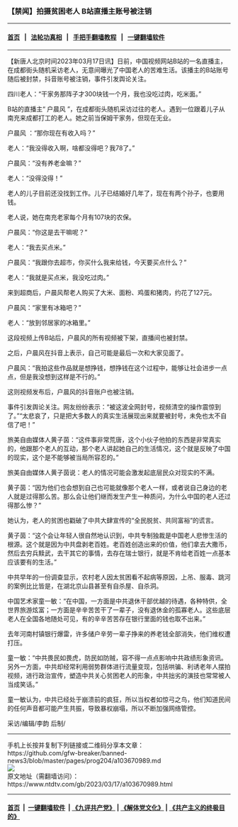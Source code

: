 ### 【禁闻】拍摄贫困老人 B站直播主账号被注销
------------------------

#### [首页](https://github.com/gfw-breaker/banned-news3/blob/master/README.md) &nbsp;&nbsp;|&nbsp;&nbsp; [法轮功真相](https://github.com/begood0513/basic/blob/master/README.md)  &nbsp;&nbsp;|&nbsp;&nbsp; [手把手翻墙教程](https://github.com/gfw-breaker/guides/wiki)  &nbsp;&nbsp;|&nbsp;&nbsp; [一键翻墙软件](https://github.com/gfw-breaker/nogfw/blob/master/README.md)  



<hr/>






<div><div class="post_content" itemprop="articleBody">
 <p>
  【新唐人北京时间2023年03月17日讯】日前，中国视频网站B站的一名直播主，在成都街头随机采访老人，无意间曝光了中国老人的苦难生活。该播主的B站账号随后被封禁，抖音账号被注销，事件引发舆论关注。
 </p>
 <p>
  四川老人：“干家务那阵子才300块钱一个月，我也没吃过肉，吃米面。”
 </p>
 <p>
  B站的直播主“
  <ok href="https://www.ntdtv.com/gb/户晨风.htm">
   户晨风
  </ok>
  ”，在成都街头随机采访过往的老人。遇到一位跟着儿子从南充来成都打工的老人。她之前当保姆干家务，但现在无业。
 </p>
 <p>
  <ok href="https://www.ntdtv.com/gb/户晨风.htm">
   户晨风
  </ok>
  ：“那你现在有收入吗？”
 </p>
 <p>
  老人：“我没得收入啊，啥都没得吧？我78了。”
 </p>
 <p>
  户晨风：“没有养老金嘛？”
 </p>
 <p>
  老人：“没得没得！”
 </p>
 <p>
  老人的儿子目前还没找到工作。儿子已结婚好几年了，现在有两个孙子，也要用钱。
 </p>
 <p>
  老人说，她在南充老家每个月有107块的农保。
 </p>
 <p>
  户晨风：“你这是去干嘛呢？”
 </p>
 <p>
  老人：“我去买点米。”
 </p>
 <p>
  户晨风：“我跟你去超市，你买什么我来给钱，今天要买点什么？”
 </p>
 <p>
  老人：“我就是买点米，我没吃过肉。”
 </p>
 <p>
  来到超商后，户晨风帮老人购买了大米、面粉、鸡蛋和猪肉，约花了127元。
 </p>
 <p>
  户晨风：“家里有冰箱吧？”
 </p>
 <p>
  老人：“放到邻居家的冰箱里。”
 </p>
 <p>
  这段视频上传B站后，户晨风的所有视频被下架，直播间也被封禁。
 </p>
 <p>
  之后，户晨风在抖音上表示，自己可能是最后一次和大家见面了。
 </p>
 <p>
  户晨风：“我拍这些作品就是想挣钱，想挣钱在这个过程中，能够让社会进步一点点，但是我没想到这样是不行的。”
 </p>
 <p>
  这则视频发布后，户晨风的抖音账户也被注销。
 </p>
 <p>
  事件引发舆论关注。网友纷纷表示：“被这波全网封号，视频清空的操作震惊到了。”“太悲哀了，只是把大多数人的真实生活展现出来就要被封号，未免也太不自信了吧！”
 </p>
 <p>
  旅美自由媒体人黄子茵：“这件事非常荒唐，这个小伙子他拍的东西是非常真实的，他跟那个老人的互动，那个老人讲起她自己的生活情况，这个就是反映了中国的现实，这个是不能够被当局所容忍的。”
 </p>
 <p>
  旅美自由媒体人黄子茵说：老人的情况可能会激发起底层民众对现实的不满。
 </p>
 <p>
  黄子茵：“因为他们也会想到自己也可能就像那个老人一样，或者说自己身边的老人就是过得那么苦。那么会让他们继而发生产生一种质问，为什么中国的老人还过得那么惨？”
 </p>
 <p>
  她认为，老人的贫困也戳破了中共大肆宣传的“全民脱贫、共同富裕”的谎言。
 </p>
 <p>
  黄子茵：“这个会让年轻人很自然地认识到，中共专制独裁是中国老人悲惨生活的根源。这个就是因为中共盘剥老百姓。老百姓创造出来的价值，他们拿去大撒币，然后去穷兵黩武，去干其它的事情，去存在瑞士银行，就是不肯给老百姓一点基本应该要有的生活。”
 </p>
 <p>
  中共早年的一份调查显示，农村老人因太贫困看不起病等原因，上吊、服毒、跳河的案例比比皆是，在湖北京山县甚至有自杀屋、自杀洞。
 </p>
 <p>
  中国艺术家童一敏：“在中国，一方面是中共退休干部优越的待遇，各种特供，全世界旅游炫富；一方面是辛辛苦苦干了一辈子，没有退休金的孤寡老人。这些底层老人在全国各地随处可见，有的辛辛苦苦存在银行里面的钱也取不出来。”
 </p>
 <p>
  去年河南村镇银行爆雷，许多储户辛劳一辈子挣来的养老钱全部消失，他们维权遭打压。
 </p>
 <p>
  童一敏：“中共畏民如畏虎，防民如防贼，容不得一点点影响中共政绩形象资讯。另外一方面，中共却经常利用弱势群体进行流量变现，包括哄骗、利诱老年人摆拍视频，进行政治宣传，塑造中共关心贫困老人的形象，中共拙劣的演技也常常被人当成笑话。”
 </p>
 <p>
  童一敏认为，中共已经处于崩溃前的疯狂，所以当权者如惊弓之鸟，他们知道民间的任何声音都可能产生共振，导致暴权崩塌，所以不断加强网络管控。
 </p>
 <p>
  采访/编辑/李韵 后制/
 </p>
 <div class="single_ad">
 </div>
</div>
</div>
<hr/>
手机上长按并复制下列链接或二维码分享本文章：<br/>
https://github.com/gfw-breaker/banned-news3/blob/master/pages/prog204/a103670989.md <br/>
<a href='https://github.com/gfw-breaker/banned-news3/blob/master/pages/prog204/a103670989.md'><img src='https://github.com/gfw-breaker/banned-news3/blob/master/pages/prog204/a103670989.md.png'/></a> <br/>
原文地址（需翻墙访问）：https://www.ntdtv.com/gb/2023/03/17/a103670989.html


------------------------
#### [首页](https://github.com/gfw-breaker/banned-news3/blob/master/README.md) &nbsp;|&nbsp; [一键翻墙软件](https://github.com/gfw-breaker/nogfw/blob/master/README.md) &nbsp;| [《九评共产党》](https://github.com/gfw-breaker/9ping.md/blob/master/README.md#九评之一评共产党是什么) | [《解体党文化》](https://github.com/gfw-breaker/jtdwh.md/blob/master/README.md) | [《共产主义的终极目的》](https://github.com/gfw-breaker/gczydzjmd.md/blob/master/README.md)


<img src='http://gfw-breaker.win/banned-news3/pages/prog204/a103670989.md' width='0px' height='0px'/>